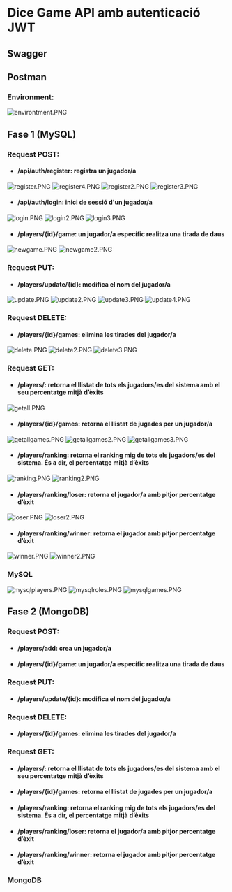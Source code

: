 # Dice Game API amb autenticació JWT

## Swagger



## Postman
### Environment:

![environtment.PNG](captures%2Fenvirontment.PNG)

## Fase 1 (MySQL)

### Request POST: 

- #### /api/auth/register: registra un jugador/a

![register.PNG](captures%2Fregister.PNG)
![register4.PNG](captures%2Fregister4.PNG)
![register2.PNG](captures%2Fregister2.PNG)
![register3.PNG](captures%2Fregister3.PNG)

- #### /api/auth/login: inici de sessió d'un jugador/a

![login.PNG](captures%2Flogin.PNG)
![login2.PNG](captures%2Flogin2.PNG)
![login3.PNG](captures%2Flogin3.PNG)

- #### /players/{id}/game: un jugador/a específic realitza una tirada de daus

![newgame.PNG](captures%2Fnewgame.PNG)
![newgame2.PNG](captures%2Fnewgame2.PNG)

### Request PUT:

- #### /players/update/{id}: modifica el nom del jugador/a

![update.PNG](captures%2Fupdate.PNG)
![update2.PNG](captures%2Fupdate2.PNG)
![update3.PNG](captures%2Fupdate3.PNG)
![update4.PNG](captures%2Fupdate4.PNG)

### Request DELETE: 

- #### /players/{id}/games: elimina les tirades del jugador/a

![delete.PNG](captures%2Fdelete.PNG)
![delete2.PNG](captures%2Fdelete2.PNG)
![delete3.PNG](captures%2Fdelete3.PNG)

### Request GET: 

- #### /players/: retorna el llistat de tots els jugadors/es del sistema amb el seu percentatge mitjà d’èxits

![getall.PNG](captures%2Fgetall.PNG)

- #### /players/{id}/games: retorna el llistat de jugades per un jugador/a

![getallgames.PNG](captures%2Fgetallgames.PNG)
![getallgames2.PNG](captures%2Fgetallgames2.PNG)
![getallgames3.PNG](captures%2Fgetallgames3.PNG)

- #### /players/ranking: retorna el ranking mig de tots els jugadors/es del sistema. És a dir, el percentatge mitjà d’èxits

![ranking.PNG](captures%2Franking.PNG)
![ranking2.PNG](captures%2Franking2.PNG)

- #### /players/ranking/loser: retorna el jugador/a amb pitjor percentatge d’èxit

![loser.PNG](captures%2Floser.PNG)
![loser2.PNG](captures%2Floser2.PNG)

- #### /players/ranking/winner: retorna el jugador amb pitjor percentatge d’èxit

![winner.PNG](captures%2Fwinner.PNG)
![winner2.PNG](captures%2Fwinner2.PNG)

### MySQL

![mysqlplayers.PNG](captures%2Fmysqlplayers.PNG)
![mysqlroles.PNG](captures%2Fmysqlroles.PNG)
![mysqlgames.PNG](captures%2Fmysqlgames.PNG)

## Fase 2 (MongoDB)

### Request POST:

- #### /players/add: crea un jugador/a



- #### /players/{id}/game: un jugador/a específic realitza una tirada de daus



### Request PUT:

- #### /players/update/{id}: modifica el nom del jugador/a



### Request DELETE:

- #### /players/{id}/games: elimina les tirades del jugador/a


### Request GET:

- #### /players/: retorna el llistat de tots els jugadors/es del sistema amb el seu percentatge mitjà d’èxits



- #### /players/{id}/games: retorna el llistat de jugades per un jugador/a



- #### /players/ranking: retorna el ranking mig de tots els jugadors/es del sistema. És a dir, el percentatge mitjà d’èxits



- #### /players/ranking/loser: retorna el jugador/a amb pitjor percentatge d’èxit



- #### /players/ranking/winner: retorna el jugador amb pitjor percentatge d’èxit



### MongoDB


